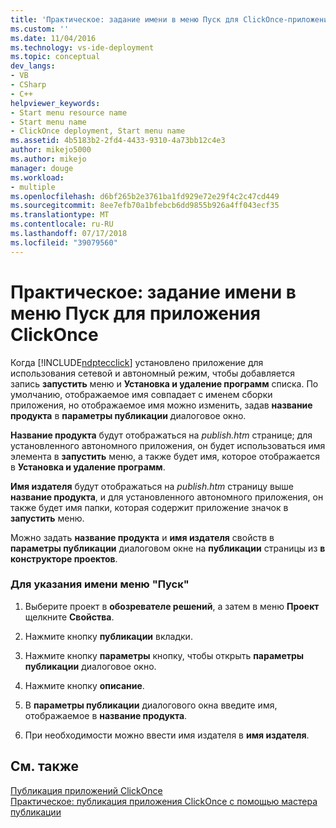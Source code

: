 ```yaml
---
title: 'Практическое: задание имени в меню Пуск для ClickOnce-приложения | Документация Майкрософт'
ms.custom: ''
ms.date: 11/04/2016
ms.technology: vs-ide-deployment
ms.topic: conceptual
dev_langs:
- VB
- CSharp
- C++
helpviewer_keywords:
- Start menu resource name
- Start menu name
- ClickOnce deployment, Start menu name
ms.assetid: 4b5183b2-2fd4-4433-9310-4a73bb12c4e3
author: mikejo5000
ms.author: mikejo
manager: douge
ms.workload:
- multiple
ms.openlocfilehash: d6bf265b2e3761ba1fd929e72e29f4c2c47cd449
ms.sourcegitcommit: 8ee7efb70a1bfebcb6dd9855b926a4ff043ecf35
ms.translationtype: MT
ms.contentlocale: ru-RU
ms.lasthandoff: 07/17/2018
ms.locfileid: "39079560"
---
```

# <a name="how-to-specify-a-start-menu-name-for-a-clickonce-application"></a>Практическое: задание имени в меню Пуск для приложения ClickOnce
Когда [!INCLUDE[ndptecclick](../deployment/includes/ndptecclick_md.md)] установлено приложение для использования сетевой и автономный режим, чтобы добавляется запись **запустить** меню и **Установка и удаление программ** списка. По умолчанию, отображаемое имя совпадает с именем сборки приложения, но отображаемое имя можно изменить, задав **название продукта** в **параметры публикации** диалоговое окно.  
  
 **Название продукта** будут отображаться на *publish.htm* странице; для установленного автономного приложения, он будет использоваться имя элемента в **запустить** меню, а также будет имя, которое отображается в **Установка и удаление программ**.  
  
 **Имя издателя** будут отображаться на *publish.htm* страницу выше **название продукта**, и для установленного автономного приложения, он также будет имя папки, которая содержит приложение значок в **запустить** меню.  
  
 Можно задать **название продукта** и **имя издателя** свойств в **параметры публикации** диалоговом окне на **публикации** страницы из **в конструкторе проектов**.  
  
### <a name="to-specify-a-start-menu-name"></a>Для указания имени меню "Пуск"  
  
1.  Выберите проект в **обозревателе решений**, а затем в меню **Проект** щелкните **Свойства**.  
  
2.  Нажмите кнопку **публикации** вкладки.  
  
3.  Нажмите кнопку **параметры** кнопку, чтобы открыть **параметры публикации** диалоговое окно.  
  
4.  Нажмите кнопку **описание**.  
  
5.  В **параметры публикации** диалогового окна введите имя, отображаемое в **название продукта**.  
  
6.  При необходимости можно ввести имя издателя в **имя издателя**.  
  
## <a name="see-also"></a>См. также  
 [Публикация приложений ClickOnce](../deployment/publishing-clickonce-applications.md)   
 [Практическое: публикация приложения ClickOnce с помощью мастера публикации](../deployment/how-to-publish-a-clickonce-application-using-the-publish-wizard.md)